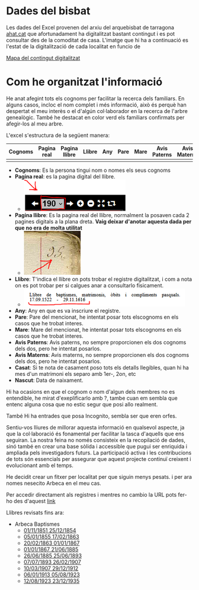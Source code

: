 # Dades del bisbat

Les dades del Excel provenen del arxiu del arquebisbat de tarragona [ahat.cat](http://www.ahat.cat/) que afortunadament ha digitalitzat bastant contingut i es pot consultar des de la comoditat de casa. L'imatge que hi ha a continuació es l'estat de la digitalització de cada localitat en funcio de 

[Mapa del contingut digitalitzat](https://github.com/arbreFamiliar/DadesGenerals/blob/master/Bisbats/Catalunya/Tarragona/guia/planol_arquebisbat_digitalitzacio_2018_sagramentals-min.png)

# Com he organitzat l'informació

He anat afegint tots els cognoms per facilitar la recerca dels familiars. En alguns casos, incloc el nom complet i més informació, això és perquè han despertat el meu interès o el d'algún col·laborador en la recerca de l'arbre genealògic. També he destacat en color verd els familiars confirmats per afegir-los al meu arbre.

L'excel s'estructura de la següent manera:


| Cognoms  | Pagina real | Pagina llibre | Llibre | Any | Pare | Mare | Avis Paterns | Avis Materns | Casat | Nascut | 
| -------- | ----------- | ------------- | ------ | --- | ---- | ---- | ------------ | ------------ | ----- | ------ |
|          |             |               |        |     |      |      |              |              |       |        | 

- **Cognoms**: Es la persona tingui nom o nomes els seus cognoms
- **Pagina real**: es la pagina digital del llibre.
  - ![pagina](https://github.com/arbreFamiliar/DadesGenerals/blob/master/Bisbats/Catalunya/Tarragona/guia/pagina.PNG)
- **Pagina llibre**: Es la pagina real del llibre, normalment la posaven cada 2 pagines digitals a la plana dreta. **Vaig deixar d'anotar aquesta dada per que no era de molta utilitat**
  - ![pagina real](https://github.com/arbreFamiliar/DadesGenerals/blob/master/Bisbats/Catalunya/Tarragona/guia/paginar.PNG)
- **Llibre**: T'indica el llibre on pots trobar el registre digitalitzat, i com a nota on es pot trobar per si calgues anar a consultarlo fisicament. 
  - ![llibre](https://github.com/arbreFamiliar/DadesGenerals/blob/master/Bisbats/Catalunya/Tarragona/guia/llibre.PNG)
- **Any**: Any en que es va inscriure el registre.
- **Pare**: Pare del mencionat, he intentat posar tots elscognoms en els casos que he trobat interes.
- **Mare**: Mare del mencionat, he intentat posar tots elscognoms en els casos que he trobat interes.
- **Avis Paterns**: Avis paterns, no sempre proporcionen els dos cognoms dels dos, pero he intentat posarlos.
- **Avis Materns**: Avis materns, no sempre proporcionen els dos cognoms dels dos, pero he intentat posarlos.
- **Casat**: Si te nota de casament poso tots els detalls llegibles, quan hi ha mes d'un matrimoni els separo amb 1er-, 2on, etc
- **Nascut**: Data de naixament.

Hi ha ocasions en que el cognom o nom d'algun dels membres no es entendible, he mirat d'exeplificarlo amb ?, tambe cuan em sembla que entenc alguna cosa que no estic segur que posi allo realment.

També Hi ha entrades que posa Incognito, sembla ser que eren orfes.

Sentiu-vos lliures de millorar aquesta informació en qualsevol aspecte, ja que la col·laboració és fonamental per facilitar la tasca d'aquells que ens seguiran. La nostra feina no només consisteix en la recopilació de dades, sinó també en crear una base sòlida i accessible que pugui ser enriquida i ampliada pels investigadors futurs. La participació activa i les contribucions de tots són essencials per assegurar que aquest projecte continuï creixent i evolucionant amb el temps.

He decidit crear un fitxer per localitat per que siguin menys pesats. i per ara nomes nesecito Arbeca en el meu cas.

Per accedir directament als registres i mentres no cambio la URL pots fer-ho des d'aquest [link](https://arxiuenlinia.ahat.cat/FonsDocumentals)

Llibres revisats fins ara:
- Arbeca Baptismes
  - [01/11/1851 25/12/1854](https://arxiuenlinia.ahat.cat/Document/0000019912)
  - [05/01/1855 17/02/1863](https://arxiuenlinia.ahat.cat/Document/0000019913)
  - [20/02/1863 01/01/1867](https://arxiuenlinia.ahat.cat/Document/0000019910)
  - [01/01/1867 21/06/1885](https://arxiuenlinia.ahat.cat/Document/0000019911)
  - [26/06/1885 25/06/1893](https://arxiuenlinia.ahat.cat/Document/0000019886)
  - [07/07/1893 26/02/1907](https://arxiuenlinia.ahat.cat/Document/0000019889)
  - [10/03/1907 29/12/1912](https://arxiuenlinia.ahat.cat/Document/0000019883)
  - [06/01/1913 05/08/1923](https://arxiuenlinia.ahat.cat/Document/0000019881)
  - [12/08/1923 23/12/1935](https://arxiuenlinia.ahat.cat/Document/0000019877)
